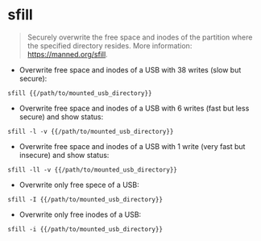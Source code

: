 # sfill

> Securely overwrite the free space and inodes of the partition where the specified directory resides.
> More information: <https://manned.org/sfill>.

- Overwrite free space and inodes of a USB with 38 writes (slow but secure):

`sfill {{/path/to/mounted_usb_directory}}`

- Overwrite free space and inodes of a USB with 6 writes (fast but less secure) and show status:

`sfill -l -v {{/path/to/mounted_usb_directory}}`

- Overwrite free space and inodes of a USB with 1 write (very fast but insecure) and show status:

`sfill -ll -v {{/path/to/mounted_usb_directory}}`

- Overwrite only free spece of a USB:

`sfill -I {{/path/to/mounted_usb_directory}}`

- Overwrite only free inodes of a USB:

`sfill -i {{/path/to/mounted_usb_directory}}`
